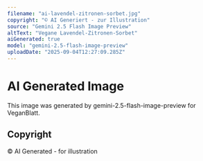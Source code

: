 ```yaml
---
filename: "ai-lavendel-zitronen-sorbet.jpg"
copyright: "© AI Generiert - zur Illustration"
source: "Gemini 2.5 Flash Image Preview"
altText: "Vegane Lavendel-Zitronen-Sorbet"
aiGenerated: true
model: "gemini-2.5-flash-image-preview"
uploadDate: "2025-09-04T12:27:09.285Z"
---
```


# AI Generated Image

This image was generated by gemini-2.5-flash-image-preview for VeganBlatt.

## Copyright
© AI Generated - for illustration

